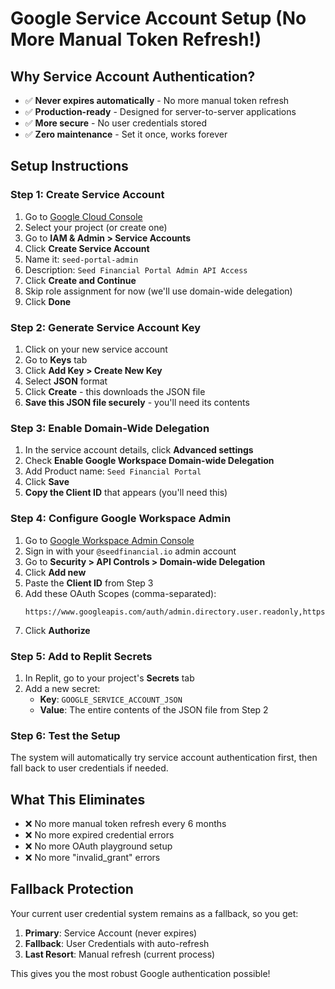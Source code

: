 # Google Service Account Setup (No More Manual Token Refresh!)

## Why Service Account Authentication?
- ✅ **Never expires automatically** - No more manual token refresh
- ✅ **Production-ready** - Designed for server-to-server applications
- ✅ **More secure** - No user credentials stored
- ✅ **Zero maintenance** - Set it once, works forever

## Setup Instructions

### Step 1: Create Service Account
1. Go to [Google Cloud Console](https://console.cloud.google.com/)
2. Select your project (or create one)
3. Go to **IAM & Admin > Service Accounts**
4. Click **Create Service Account**
5. Name it: `seed-portal-admin`
6. Description: `Seed Financial Portal Admin API Access`
7. Click **Create and Continue**
8. Skip role assignment for now (we'll use domain-wide delegation)
9. Click **Done**

### Step 2: Generate Service Account Key
1. Click on your new service account
2. Go to **Keys** tab
3. Click **Add Key > Create New Key**
4. Select **JSON** format
5. Click **Create** - this downloads the JSON file
6. **Save this JSON file securely** - you'll need its contents

### Step 3: Enable Domain-Wide Delegation
1. In the service account details, click **Advanced settings**
2. Check **Enable Google Workspace Domain-wide Delegation**
3. Add Product name: `Seed Financial Portal`
4. Click **Save**
5. **Copy the Client ID** that appears (you'll need this)

### Step 4: Configure Google Workspace Admin
1. Go to [Google Workspace Admin Console](https://admin.google.com/)
2. Sign in with your `@seedfinancial.io` admin account
3. Go to **Security > API Controls > Domain-wide Delegation**
4. Click **Add new**
5. Paste the **Client ID** from Step 3
6. Add these OAuth Scopes (comma-separated):
   ```
   https://www.googleapis.com/auth/admin.directory.user.readonly,https://www.googleapis.com/auth/admin.directory.group.readonly,https://www.googleapis.com/auth/admin.directory.group.member.readonly
   ```
7. Click **Authorize**

### Step 5: Add to Replit Secrets
1. In Replit, go to your project's **Secrets** tab
2. Add a new secret:
   - **Key**: `GOOGLE_SERVICE_ACCOUNT_JSON`
   - **Value**: The entire contents of the JSON file from Step 2

### Step 6: Test the Setup
The system will automatically try service account authentication first, then fall back to user credentials if needed.

## What This Eliminates
- ❌ No more manual token refresh every 6 months
- ❌ No more expired credential errors
- ❌ No more OAuth playground setup
- ❌ No more "invalid_grant" errors

## Fallback Protection
Your current user credential system remains as a fallback, so you get:
1. **Primary**: Service Account (never expires)
2. **Fallback**: User Credentials with auto-refresh
3. **Last Resort**: Manual refresh (current process)

This gives you the most robust Google authentication possible!